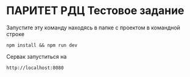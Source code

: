 # ПАРИТЕТ РДЦ Тестовое задание

Запустите эту команду находясь в папке с проектом в командной строке 

```npm install && npm run dev```

Сервак запуститься на 

```http://localhost:8080```